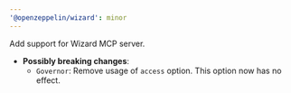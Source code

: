 ```yaml
---
'@openzeppelin/wizard': minor
---
```


Add support for Wizard MCP server.
- **Possibly breaking changes**:
  - `Governor`: Remove usage of `access` option. This option now has no effect.
